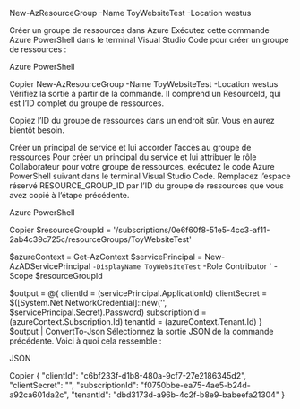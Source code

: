 New-AzResourceGroup -Name ToyWebsiteTest -Location westus




Créer un groupe de ressources dans Azure
Exécutez cette commande Azure PowerShell dans le terminal Visual Studio Code pour créer un groupe de ressources :

Azure PowerShell

Copier
New-AzResourceGroup -Name ToyWebsiteTest -Location westus
Vérifiez la sortie à partir de la commande. Il comprend un ResourceId, qui est l’ID complet du groupe de ressources.

Copiez l’ID du groupe de ressources dans un endroit sûr. Vous en aurez bientôt besoin.

Créer un principal de service et lui accorder l’accès au groupe de ressources
Pour créer un principal du service et lui attribuer le rôle Collaborateur pour votre groupe de ressources, exécutez le code Azure PowerShell suivant dans le terminal Visual Studio Code. Remplacez l’espace réservé RESOURCE_GROUP_ID par l’ID du groupe de ressources que vous avez copié à l’étape précédente.

Azure PowerShell

Copier
$resourceGroupId = '/subscriptions/0e6f60f8-51e5-4cc3-af11-2ab4c39c725c/resourceGroups/ToyWebsiteTest'

$azureContext = Get-AzContext
$servicePrincipal = New-AzADServicePrincipal `
-DisplayName ToyWebsiteTest `
-Role Contributor `
-Scope $resourceGroupId

$output = @{
   clientId = $($servicePrincipal.ApplicationId)
   clientSecret = $([System.Net.NetworkCredential]::new('', $servicePrincipal.Secret).Password)
   subscriptionId = $($azureContext.Subscription.Id)
   tenantId = $($azureContext.Tenant.Id)
}
$output | ConvertTo-Json
Sélectionnez la sortie JSON de la commande précédente. Voici à quoi cela ressemble :

JSON

Copier
{
  "clientId": "c6bf233f-d1b8-480a-9cf7-27e2186345d2",
  "clientSecret": "<secret value>",
  "subscriptionId": "f0750bbe-ea75-4ae5-b24d-a92ca601da2c",
  "tenantId": "dbd3173d-a96b-4c2f-b8e9-babeefa21304"
}